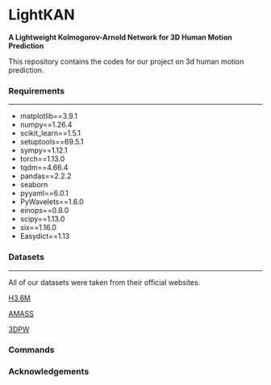 # LightKAN
**A Lightweight Kolmogorov-Arnold Network for 3D Human Motion Prediction**

This repository contains the codes for our project on 3d human motion prediction.

### Requirements
------
- matplotlib==3.9.1
- numpy==1.26.4
- scikit_learn==1.5.1
- setuptools==69.5.1
- sympy==1.12.1
- torch==1.13.0
- tqdm==4.66.4
- pandas==2.2.2
- seaborn
- pyyaml==6.0.1
- PyWavelets==1.6.0
- einops==0.8.0
- scipy==1.13.0
- six==1.16.0
- Easydict==1.13


### Datasets
------
All of our datasets were taken from their official websites.

[H3.6M](http://vision.imar.ro/human3.6m/description.php)

[AMASS](https://amass.is.tue.mpg.de/)

[3DPW](https://virtualhumans.mpi-inf.mpg.de/3DPW/)

### Commands

### Acknowledgements
